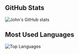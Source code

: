 ## GitHub Stats
![John's GitHub stats](https://github-readme-stats.vercel.app/api?username=johndoe&show_icons=true&theme=radical)

## Most Used Languages
![Top Languages](https://github-readme-stats.vercel.app/api/top-langs/?username=johndoe&layout=compact)
